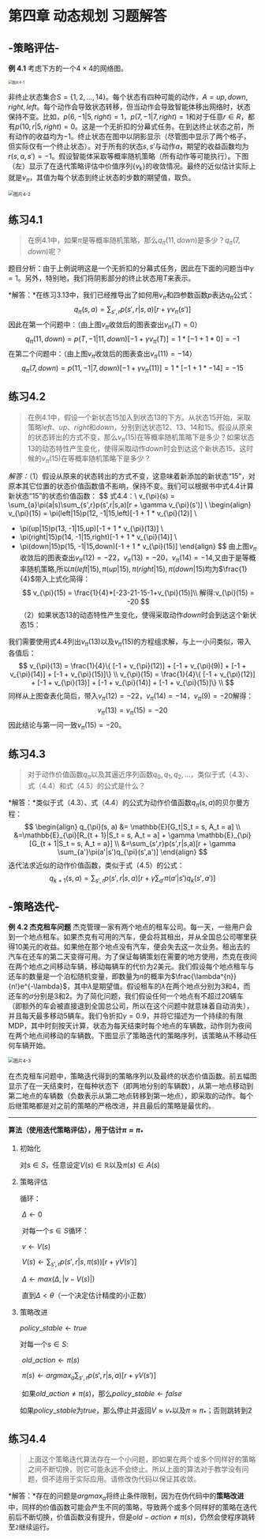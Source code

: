 # 第四章 动态规划 习题解答

## -策略评估-

**例 4.1** 考虑下方的一个$4×4$的网络图。

<img src="img/pic4-1.png" alt="图片4-1" style="zoom: 50%;" />

非终止状态集合$S = {\{1, 2, ..., 14\}}$。每个状态有四种可能的动作，$A = {up,down,right,left}$。每个动作会导致状态转移，但当动作会导致智能体移出网络时，状态保持不变。比如，$p(6, -1|5,right)=1$，$p(7,-1|7,right)=1$和对于任意$r\in{R}$，都有$p(10,r|5,right)=0$。这是一个无折扣的分幕式任务。在到达终止状态之前，所有动作的收益均为$-1$。终止状态在图中以阴影显示（尽管图中显示了两个格子，但实际仅有一个终止状态）。对于所有的状态$s,s'$与动作$a$，期望的收益函数均为$r(s,a,s')=-1$。假设智能体采取等概率随机策略（所有动作等可能执行）。下图（左）显示了在迭代策略评估中价值序列$\{v_k\}$的收敛情况。最终的近似估计实际上就是$v_{\pi}$，其值为每个状态到终止状态的步数的期望值，取负。

<img src="img/pic4-2.png" alt="图片4-2" style="zoom:67%;" />

## 练习4.1

> 在例4.1中，如果$\pi$是等概率随机策略，那么$q_{\pi}(11,down)$是多少？$q_{\pi}(7,down)$呢？

题目分析：由于上例说明这是一个无折扣的分幕式任务，因此在下面的问题当中$\gamma = 1$。另外，特别地，我们将阴影部分的终止状态用$T$来表示。

*解答：*在练习3.13中，我们已经推导出了如何用$v_{\pi}$和四参数函数$p$表达$q_{\pi}$公式：
$$
q_{\pi}(s,a)=\sum_{s',r}p(s',r|s,a)[r + \gamma v_{\pi}(s')]
$$
因此在第一个问题中：（由上图$v_{\pi}$收敛后的图表查出$v_{\pi}(T) = 0$）
$$
q_{\pi}(11,down) = p(T, -1|11,down)[-1 + \gamma v_{\pi}(T)] = 1 * [-1 + 1 * 0] = -1
$$
在第二个问题中：（由上图$v_{\pi}$收敛后的图表查出$v_{\pi}(11) = -14$）
$$
q_{\pi}(7, down) = p(11, -1|7, down)[-1 + \gamma v_{\pi}(11)] = 1 * [-1 + 1 * -14] = -15
$$

## 练习4.2

> 在例4.1中，假设一个新状态15加入到状态13的下方。从状态15开始，采取策略$left、up、right$和$down$，分别到达状态12、13、14和15。假设从原来的状态转出的方式不变，那么$v_{\pi}(15)$在等概率随机策略下是多少？如果状态13的动态特性产生变化，使得采取动作$down$时会到达这个新状态15，这时候的$v_{\pi}(15)$在等概率随机策略下是多少？

*解答：*（1）假设从原来的状态转出的方式不变，这意味着新添加的新状态“15”，对原本其它位置的状态价值函数值不影响，保持不变。我们可以根据书中式4.4计算新状态“15”的状态价值函数：
$$
式4.4：\ v_{\pi}(s) = \sum_{a}\pi(a|s)\sum_{s',r}p(s',r|s,a)[r + \gamma v_{\pi}(s')] \\
\begin{align}
v_{\pi}(15) = \pi(left|15)p(12, -1|15,left)[-1 + 1 * v_{\pi}(12)] \\
+ \pi(up|15)p(13, -1|15,up)[-1 + 1 * v_{\pi}(13)] \\
+ \pi(right|15)p(14, -1|15,right)[-1 + 1 * v_{\pi}(14)] \\
+ \pi(down|15)p(15, -1|15,down)[-1 + 1 * v_{\pi}(15)]
\end{align}
$$
由上图$v_{\pi}$收敛后的图表查出$v_{\pi}(12) = -22$，$v_{\pi}(13) = -20$，$v_{\pi}(14) = -14$,又由于是等概率随机策略,所以$\pi(left|15),\pi(up|15),\pi(right|15),\pi(down|15)$均为$\frac{1}{4}$带入上式化简得：
$$
v_{\pi}(15) = \frac{1}{4}*[-23-21-15-1+v_{\pi}(15)]\\
解得:v_{\pi}(15) = -20
$$
（2）如果状态13的动态特性产生变化，使得采取动作$down$时会到达这个新状态15：

我们需要使用式4.4列出$v_{\pi}(13)$以及$v_{\pi}(15)$的方程组求解，与上一小问类似，带入各值后：
$$
v_{\pi}(13) = \frac{1}{4}\{ [-1 + v_{\pi}(12)] + [-1 + v_{\pi}(9)] + [-1 + v_{\pi}(14)] + [-1 + v_{\pi}(15)]\} \\
v_{\pi}(15) = \frac{1}{4}\{ [-1 + v_{\pi}(12)] + [-1 + v_{\pi}(13)] + [-1 + v_{\pi}(14)] + [-1 + v_{\pi}(15)]\} \\
$$
同样从上图查表化简后，带入$v_{\pi}(12) = -22$，$v_{\pi}(14) = -14$，$v_{\pi}(9) = -20$解得：
$$
v_{\pi}(13) = v_{\pi}(15) = -20
$$
因此结论与第一问一致$v_{\pi}(15) = -20$。

## 练习4.3

> 对于动作价值函数$q_{\pi}$以及其逼近序列函数$q_0, q_1, q_2,...$，类似于式（4.3）、式（4.4）和式（4.5）的公式是什么？

*解答：*类似于式（4.3）、式（4.4）的公式为动作价值函数$q_{\pi}(s, a)$的贝尔曼方程：
$$
\begin{align}
q_{\pi}(s, a) &= \mathbb{E}[G_t|S_t = s, A_t = a] \\
&=\mathbb{E}_{\pi}[R_{t + 1}|S_t = s, A_t = a] + \gamma \mathbb{E}_{\pi}[G_{t + 1|S_t = s, A_t = a}] \\
&=\sum_{s',r}p(s',r|s,a)[r + \gamma \sum_{a'}\pi(a'|s')q_{\pi}(s',a')]
\end{align}
$$
迭代法求近似的动作价值函数，类似于式（4.5）的公式：
$$
q_{k + 1}(s, a) = \sum_{s',r}p(s',r|s,a)[r + \gamma \sum_{a'}\pi(a'|s')q_{k}(s',a')]
$$

## -策略迭代-

**例 4.2 杰克租车问题** 杰克管理一家有两个地点的租车公司。每一天，一些用户会到一个地点租车。如果杰克有可用的汽车，便会将其租出，并从全国总公司哪里获得10美元的收益。如果他在那个地点没有汽车，便会失去这一次业务。租出去的汽车在还车的第二天变得可用。为了保证每辆策划在需要的地方使用，杰克在夜间在两个地点之间移动车辆，移动每辆车的代价为2美元。我们假设每个地点租车与还车的数量是一个泊松随机变量，即数量为$n$的概率为$\frac{\lambda^{n}}{n!}e^{-\lambda}$，其中$\lambda$是期望值。假设租车的$\lambda$在两个地点分别为3和4，而还车的$\sigma$分别是3和2。为了简化问题，我们假设任何一个地点有不超过20辆车（即额外的车会被直接退到全国总公司，所以在这个问题中就意味着自动消失），并且每天最多移动5辆车。我们令折扣$\gamma = 0.9$，并将它描述为一个持续的有限MDP，其中时刻按天计算，状态为每天结束时每个地点的车辆数，动作则为夜间在两个地点间移动的车辆数。下图显示了策略迭代的策略序列，该策略从不移动任何车辆开始。

<img src="img/pic4-3.png" alt="图片4-3" style="zoom:67%;" />

在杰克租车问题中，策略迭代得到的策略序列以及最终的状态价值函数。前五幅图显示了在一天结束时，在每种状态下（即两地分别的车辆数），从第一地点移动到第二地点的车辆数（负数表示从第二地点转移到第一地点），即采取的动作。每个后继策略都是对之前的策略的严格改进，并且最后的策略是最优的。

---

**算法（使用迭代策略评估），用于估计$\pi \approx \pi_*$**

1. 初始化

   对$s \in S$，任意设定$V(s) \in \mathbb{R}$以及$\pi(s) \in A(s)$

2. 策略评估

   循环：

   ​			$\Delta \gets 0$

   ​			对每一个$s \in S$循环：

   ​						$v \gets V(s)$

   ​						$V(s) \gets \sum_{s',r}p(s',r|s,\pi(s))[r + \gamma V(s')]$

   ​						$\Delta \gets max(\Delta, |v - V(s)|)$

   ​			直到$\Delta < \theta$（一个决定估计精度的小正数）

3. 策略改进

   $policy\_stable \gets true$

   对每一个$s \in S$:

   ​			$old\_action \gets \pi(s)$

   ​			$\pi(s) \gets argmax_a\sum_{s',r}p(s',r|s,a)[r + \gamma V(s')]$

   ​			如果$old\_action \neq \pi(s)$，那么$policy\_stable \gets false$

   如果$policy\_stable$为$true$，那么停止并返回$V \approx v_*$以及$\pi \approx \pi_*$；否则跳转到2

## 练习4.4

> 上面这个策略迭代算法存在一个小问题，即如果在两个或多个同样好的策略之间不断切换，则它可能永远不会终止。所以上面的算法对于教学没有问题，但不适用于实际应用。请修改伪代码以保证其收敛。

*解答：*存在的问题是$argmax_a$将终止条件限制，因为在伪代码中的**策略改进**中，同样的价值函数可能会产生不同的策略，导致两个或多个同样好的策略在迭代前后不断切换，价值函数没有提升，但是$old-action \neq \pi(s)$，仍然会使程序跳转至`2`继续运行。





